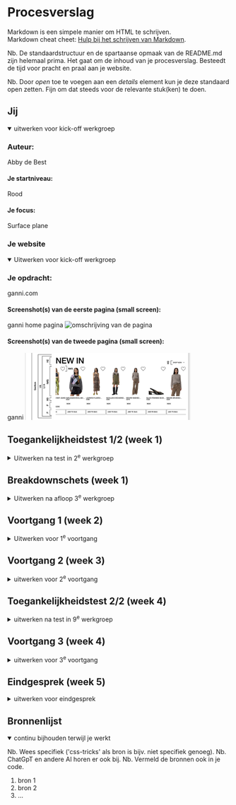 # Procesverslag

Markdown is een simpele manier om HTML te schrijven.  
Markdown cheat cheet: [Hulp bij het schrijven van Markdown](https://github.com/adam-p/markdown-here/wiki/Markdown-Cheatsheet).

Nb. De standaardstructuur en de spartaanse opmaak van de README.md zijn helemaal prima. Het gaat om de inhoud van je procesverslag. Besteedt de tijd voor pracht en praal aan je website.

Nb. Door _open_ toe te voegen aan een _details_ element kun je deze standaard open zetten. Fijn om dat steeds voor de relevante stuk(ken) te doen.

## Jij

<details open>
  <summary>uitwerken voor kick-off werkgroep</summary>

### Auteur:

Abby de Best

#### Je startniveau:

Rood

#### Je focus:

Surface plane

</details>

### Je website

<details open>
  <summary>Uitwerken voor kick-off werkgroep</summary>

### Je opdracht:

ganni.com

#### Screenshot(s) van de eerste pagina (small screen):

ganni home pagina 
 <img src="readme-images/screencapture-ganni-home.png" width="375px" alt="omschrijving van de pagina">

#### Screenshot(s) van de tweede pagina (small screen):

ganni 
 <img src="readme-images/screenshot-ganni-newin.png" width="375px" alt="omschrijving van de pagina">

</details>

## Toegankelijkheidstest 1/2 (week 1)

<details>
  <summary>Uitwerken na test in 2<sup>e</sup> werkgroep</summary>

### Bevindingen

<a href="/readme-images/FED_23-24-Blok2-WCAG checklist.pdf">WCAG test</a>

Lijst met je bevindingen die in de test naar voren kwamen:
<ul>
<li>Veelal de tekst is vaag, zo is er wel alt tekst, maar niet goed beschreven.</li>
<li>De website is best redelijk te gebruiken met een screen reader, maar bijna niet met het toetsenbord.</li>
<li>Horizontaal scrollen kan niet uitgezet worden.</li>
<li>Button en link iconen zijn niet altijd even goed klikbaar op de mobiele site.</li>
<li>Er wordt vaak helemaal geen p of headings gebruikt voor tekst.</li>
<li>H1 wordt meerdere keren op pagina's gebruikt en worden in verkeerde volgorde gebruikt of over geslagen.</li>
<li>Er is alt tekst, maar bevat niet de tekst op of bijbehorend aan de afbeelding, het is vaak nietszeggend en zal niet duidelijk voor blinden.</li>
<li>Decoratieve afbeeldingen bevatten WEL alt tekst.</li>
<li>Media kan niet gepauzeerd worden en heeft geen captions.</li>
<li>Links zijn niet herkenbaar als links, controls hebben geen :focus state en er wordt niet duidelijk gemaakt wanneer een link in een nieuwe tab opent.</li>
<li>Dark mode, high-contrast mode en increased text zijn niet ondersteund.</li>
</ul>

</details>

## Breakdownschets (week 1)

<details>
  <summary>Uitwerken na afloop 3<sup>e</sup> werkgroep</summary>

### de hele pagina:

  <img src="readme-images/FED_Ganni_breakdown_AbbydeBest.png" width="375px" alt="breakdown van de hele pagina">

### dynamisch deel (bijv menu):

  <img src="readme-images/screenshot-ganni-newin.png" width="375px" alt="breakdown van een dynamisch deel">

### wellicht nog een dynamisch deel (bijv filter):

  <img src="readme-images/" width="375px" alt="breakdown van nog een dynamisch deel">

</details>

## Voortgang 1 (week 2)

<details>
  <summary>Uitwerken voor 1<sup>e</sup> voortgang</summary>

### Stand van zaken

Dit ging goed:
Het meteen structureren van mijn bestanden, tijdens het coderen.
De flexbox oefeningen gingen me erg makkelijk af, die kennis heb ik goed onthouden van vorig jaar.
GitHub repositories problemen kunnen oplossen.

Dit was lastig:
Mijn kennis van coderen was/is erg weggezakt. Op gang komen was hierdoor ook erg moeilijk.

(neem ook screenshots op van delen van je website en code)

### Agenda voor meeting

samen met je groepje opstellen

| student 1      | student 2          | student 3    | student 4        |
| -------------- | ------------------ | ------------ | ---------------- |
| dit bespreken  | en dit             | en ik dit    | en dan ik dat    |
| en dat ook nog | dit als er tijd is | nog een punt | dit wil ik zeker |
| ...            | ...                | ...          | ...              |

### Verslag van meeting

hier na afloop snel de uitkomsten van de meeting vastleggen

- punt 1
- punt 2
- nog een punt
- ...

</details>

## Voortgang 2 (week 3)

<details>
  <summary>uitwerken voor 2<sup>e</sup> voortgang</summary>

### Stand van zaken

hier dit ging goed & dit was lastig (neem ook screenshots op van delen van je website en code)

### Agenda voor meeting

samen met je groepje opstellen

| student 1      | student 2          | student 3    | student 4        |
| -------------- | ------------------ | ------------ | ---------------- |
| dit bespreken  | en dit             | en ik dit    | en dan ik dat    |
| en dat ook nog | dit als er tijd is | nog een punt | dit wil ik zeker |
| ...            | ...                | ...          | ...              |

### Verslag van meeting

hier na afloop snel de uitkomsten van de meeting vastleggen

- punt 1
- punt 2
- nog een punt
- ...

</details>

## Toegankelijkheidstest 2/2 (week 4)

<details>
  <summary>uitwerken na test in 9<sup>e</sup> werkgroep</summary>

### Bevindingen

Lijst met je bevindingen die in de test naar voren kwamen (geef ook aan wat er verbeterd is):

</details>

## Voortgang 3 (week 4)

<details>
  <summary>uitwerken voor 3<sup>e</sup> voortgang</summary>

### Stand van zaken

hier dit ging goed & dit was lastig (neem ook screenshots op van delen van je website en code)

### Agenda voor meeting

samen met je groepje opstellen

| student 1      | student 2          | student 3    | student 4        |
| -------------- | ------------------ | ------------ | ---------------- |
| dit bespreken  | en dit             | en ik dit    | en dan ik dat    |
| en dat ook nog | dit als er tijd is | nog een punt | dit wil ik zeker |
| ...            | ...                | ...          | ...              |

### Verslag van meeting

hier na afloop snel de uitkomsten van de meeting vastleggen

- punt 1
- punt 2
- nog een punt
- ...

</details>

## Eindgesprek (week 5)

<details>
  <summary>uitwerken voor eindgesprek</summary>

### Je uitkomst - karakteristiek screenshots:

  <img src="readme-images/dummy-plaatje.jpg" width="375px" alt="uitomst opdracht 1">

### Dit ging goed/Heb ik geleerd:

Korte omschrijving met plaatjes

  <img src="readme-images/dummy-plaatje.jpg" width="375px" alt="top">

### Dit was lastig/Is niet gelukt:

Korte omschrijving met plaatjes

  <img src="readme-images/dummy-plaatje.jpg" width="375px" alt="bummer">
</details>

## Bronnenlijst

<details open>
  <summary>continu bijhouden terwijl je werkt</summary>

Nb. Wees specifiek ('css-tricks' als bron is bijv. niet specifiek genoeg).
Nb. ChatGpT en andere AI horen er ook bij.
Nb. Vermeld de bronnen ook in je code.

1. bron 1
2. bron 2
3. ...

</details>
